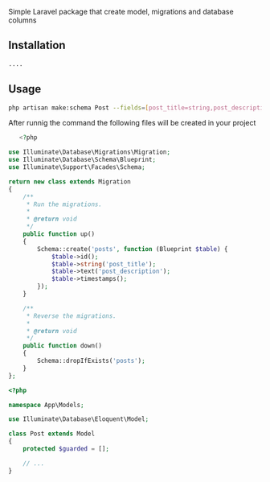 Simple Laravel package that create model, migrations and database columns 

Installation
------------
```bash
....
```

Usage
----------------
```bash
php artisan make:schema Post --fields=[post_title=string,post_description=text]
```
After runnig the command the following files will be created in your project 
```php
   <?php

use Illuminate\Database\Migrations\Migration;
use Illuminate\Database\Schema\Blueprint;
use Illuminate\Support\Facades\Schema;

return new class extends Migration
{
    /**
     * Run the migrations.
     *
     * @return void
     */
    public function up()
    {
        Schema::create('posts', function (Blueprint $table) {
            $table->id();
            $table->string('post_title');
			$table->text('post_description');
            $table->timestamps();
        });
    }

    /**
     * Reverse the migrations.
     *
     * @return void
     */
    public function down()
    {
        Schema::dropIfExists('posts');
    }
};
```

```php
<?php

namespace App\Models;

use Illuminate\Database\Eloquent\Model;

class Post extends Model
{
    protected $guarded = [];

    // ...
}

```